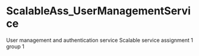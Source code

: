 # ScalableAss_UserManagementService
User management and authentication service Scalable service assignment 1 group 1
